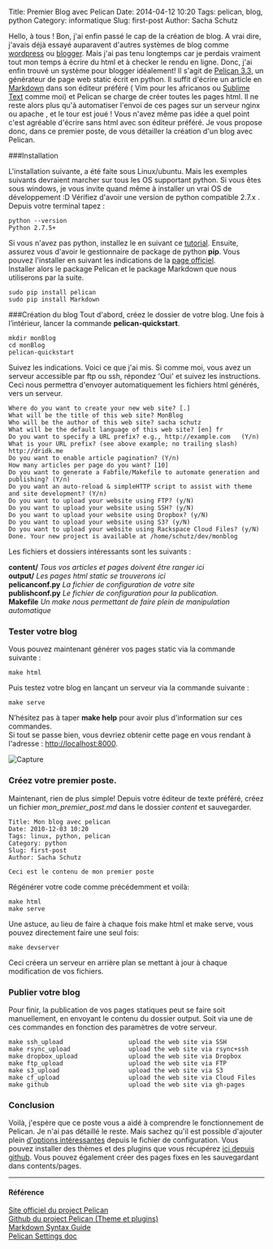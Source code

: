 Title: Premier Blog avec Pelican
Date: 2014-04-12 10:20
Tags: pelican, blog, python
Category: informatique
Slug: first-post
Author: Sacha Schutz

<!-- <p class="img-header">
    <img src="../images/post1/header.jpg">
</p> -->

Hello, à tous ! 
Bon, j'ai enfin passé le cap de la création de blog. A vrai dire, j'avais déjà essayé auparavent d'autres systèmes de blog comme [wordpress](http://fr.wordpress.org/) ou [blogger](https://www.blogger.com/). Mais j'ai pas tenu longtemps car je perdais vraiment tout mon temps à écrire du html et à checker le rendu en ligne. Donc, j'ai enfin trouvé un système pour blogger idéalement! Il s'agit de [Pelican 3.3](http://docs.getpelican.com/en/3.3.0/), un générateur de page web static écrit en python. Il suffit d'écrire un article en [Markdown](http://fr.wikipedia.org/wiki/Markdown) dans son éditeur préféré ( Vim pour les africanos ou [Sublime Text](http://www.sublimetext.com/) comme moi) et Pelican se charge de créer toutes les pages html. Il ne reste alors plus qu'à automatiser l'envoi de ces pages sur un serveur nginx ou apache , et le tour est joué ! Vous n'avez même pas idée a quel point c'est agréable d'écrire sans html avec son éditeur préféré.
Je vous propose donc, dans ce premier poste, de vous détailler la création d'un blog avec Pelican.

###Installation 

L'installation suivante, a été faite sous Linux/ubuntu. Mais les exemples suivants devraient marcher sur tous les OS supportant python. Si vous êtes sous windows, je vous invite quand même à installer un vrai OS de développement :D 
Vérifiez d'avoir une version de python compatible 2.7.x .  Depuis votre terminal tapez : 

	python --version
	Python 2.7.5+

Si vous n'avez pas python, installez le en suivant ce [tutorial](http://fr.openclassrooms.com/informatique/cours/apprenez-a-programmer-en-python/installer-python-1).
Ensuite, assurez vous d'avoir le gestionnaire de package de python **pip**. Vous pouvez l'installer en suivant les indications de la [page officiel](http://www.pip-installer.org/en/latest/installing.html).  
Installer alors le package Pelican et le package Markdown que nous utiliserons par la suite. 

	sudo pip install pelican
	sudo pip install Markdown  


###Création du blog 
Tout d'abord, créez le dossier de votre blog. Une fois à l’intérieur, lancer la commande **pelican-quickstart**. 

	mkdir monBlog
	cd monBlog
	pelican-quickstart

Suivez les indications. Voici ce que j'ai mis. Si comme moi, vous avez un serveur accessible par ftp ou ssh, répondez 'Oui' et suivez les instructions. Ceci nous permettra d'envoyer automatiquement les fichiers html générés, vers un serveur. 

	Where do you want to create your new web site? [.] 
	What will be the title of this web site? MonBlog
	Who will be the author of this web site? sacha schutz
	What will be the default language of this web site? [en] fr
	Do you want to specify a URL prefix? e.g., http://example.com   (Y/n)         
	What is your URL prefix? (see above example; no trailing slash) http://dridk.me    
	Do you want to enable article pagination? (Y/n)                                         
	How many articles per page do you want? [10]                                                  
	Do you want to generate a Fabfile/Makefile to automate generation and publishing? (Y/n)       
	Do you want an auto-reload & simpleHTTP script to assist with theme and site development? (Y/n)      
	Do you want to upload your website using FTP? (y/N)                                                                   
	Do you want to upload your website using SSH? (y/N)                                                                   
	Do you want to upload your website using Dropbox? (y/N)                                                               
	Do you want to upload your website using S3? (y/N)                                                                               
	Do you want to upload your website using Rackspace Cloud Files? (y/N) 
	Done. Your new project is available at /home/schutz/dev/monblog

Les fichiers et dossiers intéressants sont les suivants :  

**content/** *Tous vos articles et pages doivent être ranger ici*   
**output/** *Les pages html static se trouverons ici*  
**pelicanconf.py** *La fichier de configuration de votre site*   
**publishconf.py** *Le fichier de configuration pour la publication.*  
**Makefile** *Un make nous permettant de faire plein de manipulation automatique*  





### Tester votre blog
Vous pouvez maintenant générer vos pages static via la commande suivante : 

	make html

Puis testez votre blog en lançant un serveur via la commande suivante : 

	make serve 

N’hésitez pas à taper **make help** pour avoir plus d'information sur ces commandes.   
Si tout se passe bien, vous devriez obtenir cette page en vous rendant à l'adresse : [http://localhost:8000](http://localhost:8000). 


![Capture](/images/post1.png)   


### Créez votre premier poste. 
Maintenant, rien de plus simple! Depuis votre éditeur de texte préféré, créez un fichier *mon_premier_post.md* dans le dossier *content* et sauvegarder.  


	Title: Mon blog avec pelican
	Date: 2010-12-03 10:20
	Tags: linux, python, pelican
	Category: python
	Slug: first-post
	Author: Sacha Schutz

	Ceci est le contenu de mon premier poste     


Régénérer votre code comme précédemment et voilà: 

	make html
	make serve 

Une astuce, au lieu de faire à chaque fois make html et make serve, vous pouvez directement faire une seul fois:

	make devserver 

Ceci créera un serveur en arrière plan se mettant à jour à chaque modification de vos fichiers. 


### Publier votre blog
Pour finir, la publication de vos pages statiques peut se faire soit manuellement, en envoyant le contenu du dossier output. Soit via une de ces commandes en fonction des paramètres de votre serveur.

	make ssh_upload                  upload the web site via SSH        
	make rsync_upload                upload the web site via rsync+ssh  
	make dropbox_upload              upload the web site via Dropbox    
	make ftp_upload                  upload the web site via FTP        
	make s3_upload                   upload the web site via S3         
	make cf_upload                   upload the web site via Cloud Files
	make github                      upload the web site via gh-pages   


### Conclusion 
Voilà, j'espère que ce poste vous a aidé à comprendre le fonctionnement de Pelican. Je n'ai pas détaillé le reste. Mais sachez qu'il est possible d'ajouter plein [d'options intéressantes](http://pelican.readthedocs.org/en/latest/settings.html) depuis le fichier de configuration. Vous pouvez installer des thèmes et des plugins que vous récupérez [ici depuis github](https://github.com/getpelican). Vous pouvez également créer des pages fixes en les sauvegardant dans contents/pages. 

* * *

#### Référence
[Site officiel du project Pelican](http://docs.getpelican.com/en/3.3.0/)  
[Github du project Pelican (Theme et plugins)](https://github.com/getpelican)  
[Markdown Syntax Guide](http://daringfireball.net/projects/markdown/)  
[Pelican Settings doc](http://pelican.readthedocs.org/en/latest/settings.html)

